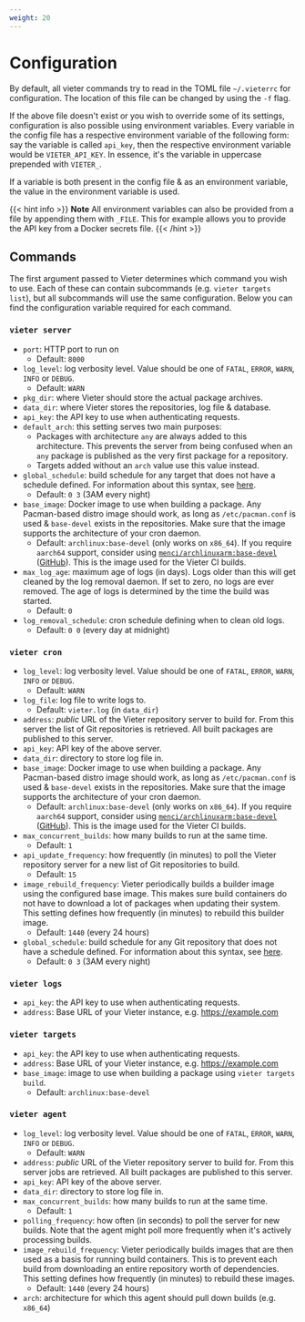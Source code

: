 ```yaml
---
weight: 20
---
```

# Configuration

By default, all vieter commands try to read in the TOML file `~/.vieterrc` for
configuration. The location of this file can be changed by using the `-f` flag.

If the above file doesn't exist or you wish to override some of its settings,
configuration is also possible using environment variables. Every variable in
the config file has a respective environment variable of the following form:
say the variable is called `api_key`, then the respective environment variable
would be `VIETER_API_KEY`. In essence, it's the variable in uppercase prepended
with `VIETER_`.

If a variable is both present in the config file & as an environment variable,
the value in the environment variable is used.

{{< hint info >}}
**Note**
All environment variables can also be provided from a file by appending them
with `_FILE`. This for example allows you to provide the API key from a Docker
secrets file.
{{< /hint >}}

## Commands

The first argument passed to Vieter determines which command you wish to use.
Each of these can contain subcommands (e.g. `vieter targets list`), but all
subcommands will use the same configuration. Below you can find the
configuration variable required for each command.

### `vieter server`

* `port`: HTTP port to run on
    * Default: `8000`
* `log_level`: log verbosity level. Value should be one of `FATAL`, `ERROR`,
  `WARN`, `INFO` or `DEBUG`.
    * Default: `WARN`
* `pkg_dir`:  where Vieter should store the actual package archives.
* `data_dir`: where Vieter stores the repositories, log file & database.
* `api_key`: the API key to use when authenticating requests.
* `default_arch`: this setting serves two main purposes:
    * Packages with architecture `any` are always added to this architecture.
      This prevents the server from being confused when an `any` package is
      published as the very first package for a repository.
    * Targets added without an `arch` value use this value instead.
* `global_schedule`: build schedule for any target that does not have a
  schedule defined. For information about this syntax, see
  [here](/usage/builds/schedule).
    * Default: `0 3` (3AM every night)
* `base_image`: Docker image to use when building a package. Any Pacman-based
  distro image should work, as long as `/etc/pacman.conf` is used &
  `base-devel` exists in the repositories. Make sure that the image supports
  the architecture of your cron daemon.
    * Default: `archlinux:base-devel` (only works on `x86_64`). If you require
      `aarch64` support, consider using
      [`menci/archlinuxarm:base-devel`](https://hub.docker.com/r/menci/archlinuxarm)
      ([GitHub](https://github.com/Menci/docker-archlinuxarm)). This is the
      image used for the Vieter CI builds.
* `max_log_age`: maximum age of logs (in days). Logs older than this will get
  cleaned by the log removal daemon. If set to zero, no logs are ever removed.
  The age of logs is determined by the time the build was started.
    * Default: `0`
* `log_removal_schedule`: cron schedule defining when to clean old logs.
    * Default: `0 0` (every day at midnight)

### `vieter cron`

* `log_level`: log verbosity level. Value should be one of `FATAL`, `ERROR`,
  `WARN`, `INFO` or `DEBUG`.
    * Default: `WARN`
* `log_file`: log file to write logs to.
    * Default: `vieter.log` (in `data_dir`)
* `address`: *public* URL of the Vieter repository server to build for. From
  this server the list of Git repositories is retrieved. All built packages are
  published to this server.
* `api_key`: API key of the above server.
* `data_dir`: directory to store log file in.
* `base_image`: Docker image to use when building a package. Any Pacman-based
  distro image should work, as long as `/etc/pacman.conf` is used &
  `base-devel` exists in the repositories. Make sure that the image supports
  the architecture of your cron daemon.
    * Default: `archlinux:base-devel` (only works on `x86_64`). If you require
      `aarch64` support, consider using
      [`menci/archlinuxarm:base-devel`](https://hub.docker.com/r/menci/archlinuxarm)
      ([GitHub](https://github.com/Menci/docker-archlinuxarm)). This is the image
      used for the Vieter CI builds.
* `max_concurrent_builds`: how many builds to run at the same time.
    * Default: `1`
* `api_update_frequency`: how frequently (in minutes) to poll the Vieter
  repository server for a new list of Git repositories to build.
    * Default: `15`
* `image_rebuild_frequency`: Vieter periodically builds a builder image using
  the configured base image. This makes sure build containers do not have to
  download a lot of packages when updating their system. This setting defines
  how frequently (in minutes) to rebuild this builder image.
    * Default: `1440` (every 24 hours)
* `global_schedule`: build schedule for any Git repository that does not have a
  schedule defined. For information about this syntax, see
  [here](/usage/builds/schedule).
    * Default: `0 3` (3AM every night)

### `vieter logs`

* `api_key`: the API key to use when authenticating requests.
* `address`: Base URL of your Vieter instance, e.g. https://example.com

### `vieter targets`

* `api_key`: the API key to use when authenticating requests.
* `address`: Base URL of your Vieter instance, e.g. https://example.com
* `base_image`: image to use when building a package using `vieter targets
  build`.
    * Default: `archlinux:base-devel`

### `vieter agent`

* `log_level`: log verbosity level. Value should be one of `FATAL`, `ERROR`,
  `WARN`, `INFO` or `DEBUG`.
    * Default: `WARN`
* `address`: *public* URL of the Vieter repository server to build for. From
  this server jobs are retrieved. All built packages are published to this
  server.
* `api_key`: API key of the above server.
* `data_dir`: directory to store log file in.
* `max_concurrent_builds`: how many builds to run at the same time.
    * Default: `1`
* `polling_frequency`: how often (in seconds) to poll the server for new
  builds. Note that the agent might poll more frequently when it's actively
  processing builds.
* `image_rebuild_frequency`: Vieter periodically builds images that are then
  used as a basis for running build containers. This is to prevent each build
  from downloading an entire repository worth of dependencies. This setting
  defines how frequently (in minutes) to rebuild these images.
    * Default: `1440` (every 24 hours)
* `arch`: architecture for which this agent should pull down builds (e.g.
  `x86_64`)
